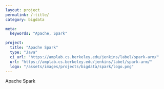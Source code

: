 ```yaml
---
layout: project
permalink: /:title/
category: bigdata

meta:
  keywords: "Apache, Spark"

project:
  title: "Apache Spark"
  type: "Java"
  ci_url: "https://amplab.cs.berkeley.edu/jenkins/label/spark-arm/"
  url: "https://amplab.cs.berkeley.edu/jenkins/label/spark-arm/"
  logo: "/assets/images/projects/bigdata/spark/logo.png"
---
```


<p>Apache Spark</p>
